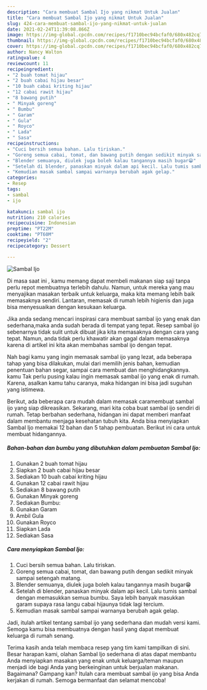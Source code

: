 ```yaml
---
description: "Cara membuat Sambal Ijo yang nikmat Untuk Jualan"
title: "Cara membuat Sambal Ijo yang nikmat Untuk Jualan"
slug: 424-cara-membuat-sambal-ijo-yang-nikmat-untuk-jualan
date: 2021-02-24T11:39:08.866Z
image: https://img-global.cpcdn.com/recipes/f1710bec94bcfaf0/680x482cq70/sambal-ijo-foto-resep-utama.jpg
thumbnail: https://img-global.cpcdn.com/recipes/f1710bec94bcfaf0/680x482cq70/sambal-ijo-foto-resep-utama.jpg
cover: https://img-global.cpcdn.com/recipes/f1710bec94bcfaf0/680x482cq70/sambal-ijo-foto-resep-utama.jpg
author: Nancy Walton
ratingvalue: 4
reviewcount: 11
recipeingredient:
- "2 buah tomat hijau"
- "2 buah cabai hijau besar"
- "10 buah cabai kriting hijau"
- "12 cabai rawit hijau"
- "8 bawang putih"
- " Minyak goreng"
- " Bumbu"
- " Garam"
- " Gula"
- " Royco"
- " Lada"
- " Sasa"
recipeinstructions:
- "Cuci bersih semua bahan. Lalu tiriskan."
- "Goreng semua cabai, tomat, dan bawang putih dengan sedikit minyak sampai setengah matang."
- "Blender semuanya, diulek juga boleh kalau tangannya masih bugar😁"
- "Setelah di blender, panaskan minyak dalam api kecil. Lalu tumis sambal dengan memasukkan semua bumbu. Saya lebih banyak masukkan garam supaya rasa langu cabai hijaunya tidak lagi tercium."
- "Kemudian masak sambal sampai warnanya berubah agak gelap."
categories:
- Resep
tags:
- sambal
- ijo

katakunci: sambal ijo 
nutrition: 210 calories
recipecuisine: Indonesian
preptime: "PT22M"
cooktime: "PT60M"
recipeyield: "2"
recipecategory: Dessert

---
```



![Sambal Ijo](https://img-global.cpcdn.com/recipes/f1710bec94bcfaf0/680x482cq70/sambal-ijo-foto-resep-utama.jpg)

Di masa  saat ini , kamu memang dapat membeli makanan siap saji tanpa perlu repot membuatnya terlebih dahulu. Namun, untuk mereka yang mau menyajikan masakan terbaik untuk keluarga, maka kita memang lebih baik memasaknya sendiri. Lantaran, memasak di rumah lebih higienis dan juga bisa menyesuaikan dengan kesukaan keluarga.

Jika anda sedang mencari inspirasi cara membuat sambal ijo yang enak dan sederhana,maka anda sudah berada di tempat yang tepat. Resep sambal ijo  sebenarnya tidak sulit untuk dibuat jika kita memasaknya dengan cara yang tepat. Namun, anda tidak perlu khawatir akan gagal dalam memasaknya 
karena di artikel ini kita akan membahas sambal ijo dengan tepat.  



Nah bagi kamu yang ingin memasak sambal ijo yang lezat, ada beberapa tahap yang bisa dilakukan, mulai dari memilih jenis bahan, kemudian penentuan bahan segar, sampai cara membuat dan menghidangkannya. kamu Tak perlu pusing kalau ingin memasak sambal ijo yang enak di rumah. Karena, asalkan kamu  tahu caranya, maka hidangan ini bisa jadi suguhan yang istimewa.

Berikut, ada beberapa cara mudah dalam memasak caramembuat sambal ijo yang siap dikreasikan. Sekarang, mari kita coba buat sambal ijo sendiri di rumah. Tetap berbahan sederhana, hidangan ini dapat memberi manfaat dalam membantu menjaga kesehatan tubuh kita. Anda bisa menyiapkan Sambal Ijo memakai 12 bahan dan 5 tahap pembuatan. Berikut ini cara untuk membuat hidangannya.

<!--inarticleads1-->

##### Bahan-bahan dan bumbu yang dibutuhkan dalam pembuatan Sambal Ijo:

1. Gunakan 2 buah tomat hijau
1. Siapkan 2 buah cabai hijau besar
1. Sediakan 10 buah cabai kriting hijau
1. Gunakan 12 cabai rawit hijau
1. Sediakan 8 bawang putih
1. Gunakan  Minyak goreng
1. Sediakan  Bumbu:
1. Gunakan  Garam
1. Ambil  Gula
1. Gunakan  Royco
1. Siapkan  Lada
1. Sediakan  Sasa




<!--inarticleads2-->

##### Cara menyiapkan Sambal Ijo:

1. Cuci bersih semua bahan. Lalu tiriskan.
1. Goreng semua cabai, tomat, dan bawang putih dengan sedikit minyak sampai setengah matang.
1. Blender semuanya, diulek juga boleh kalau tangannya masih bugar😁
1. Setelah di blender, panaskan minyak dalam api kecil. Lalu tumis sambal dengan memasukkan semua bumbu. Saya lebih banyak masukkan garam supaya rasa langu cabai hijaunya tidak lagi tercium.
1. Kemudian masak sambal sampai warnanya berubah agak gelap.




Jadi, itulah artikel tentang  sambal ijo  yang sederhana dan mudah versi kami. Semoga kamu bisa membuatnya dengan hasil yang dapat membuat keluarga di rumah senang. 

Terima kasih anda telah membaca resep yang tim kami tampilkan di sini. Besar harapan kami, olahan  Sambal Ijo sederhana di atas dapat membantu Anda menyiapkan masakan yang enak untuk keluarga/teman maupun menjadi ide bagi Anda yang berkeinginan untuk berjualan makanan. Bagaimana? Gampang kan? Itulah cara membuat sambal ijo yang bisa Anda kerjakan di rumah. Semoga bermanfaat dan selamat mencoba!

